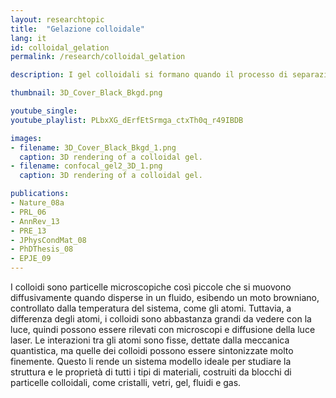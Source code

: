 ```yaml
---
layout: researchtopic
title:  "Gelazione colloidale"
lang: it
id: colloidal_gelation
permalink: /research/colloidal_gelation

description: I gel colloidali si formano quando il processo di separazione delle fasi liquido-gas subisce un arresto cinetico. 

thumbnail: 3D_Cover_Black_Bkgd.png

youtube_single: 
youtube_playlist: PLbxXG_dErfEtSrmga_ctxTh0q_r49IBDB

images:
- filename: 3D_Cover_Black_Bkgd_1.png
  caption: 3D rendering of a colloidal gel.
- filename: confocal_gel2_3D_1.png
  caption: 3D rendering of a colloidal gel.

publications:
- Nature_08a
- PRL_06
- AnnRev_13
- PRE_13
- JPhysCondMat_08
- PhDThesis_08
- EPJE_09
---
```

I colloidi sono particelle microscopiche così piccole che si muovono diffusivamente quando disperse in un fluido, esibendo un moto browniano, controllato dalla temperatura del sistema, come gli atomi. Tuttavia, a differenza degli atomi, i colloidi sono abbastanza grandi da vedere con la luce, quindi possono essere rilevati con microscopi e diffusione della luce laser. Le interazioni tra gli atomi sono fisse, dettate dalla meccanica quantistica, ma quelle dei colloidi possono essere sintonizzate molto finemente. Questo li rende un sistema modello ideale per studiare la struttura e le proprietà di tutti i tipi di materiali, costruiti da blocchi di particelle colloidali, come cristalli, vetri, gel, fluidi e gas.
